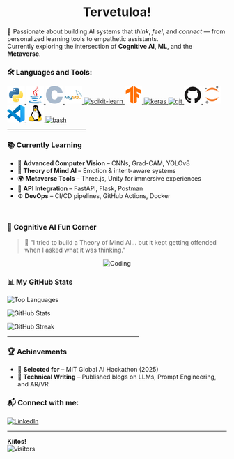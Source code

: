 <h1 align="center"> Tervetuloa! </h1>

🌱 Passionate about building AI systems that *think*, *feel*, and *connect* — from personalized learning tools to empathetic assistants.  
Currently exploring the intersection of **Cognitive AI**, **ML**, and the **Metaverse**.
<br>
<h3 align="left">🛠️ Languages and Tools:</h3>

<p align="left">
  <!-- Programming Languages -->
  <a href="https://www.python.org" target="_blank" rel="noreferrer"> 
    <img src="https://raw.githubusercontent.com/devicons/devicon/master/icons/python/python-original.svg" alt="python" width="40" height="40"/> 
  </a>
  <a href="https://www.java.com" target="_blank" rel="noreferrer"> 
    <img src="https://raw.githubusercontent.com/devicons/devicon/master/icons/java/java-original.svg" alt="java" width="40" height="40"/> 
  </a>
  <a href="https://www.cprogramming.com/" target="_blank" rel="noreferrer"> 
    <img src="https://raw.githubusercontent.com/devicons/devicon/master/icons/c/c-original.svg" alt="c" width="40" height="40"/> 
  </a>
  <a href="https://www.w3schools.com/sql/" target="_blank" rel="noreferrer"> 
    <img src="https://raw.githubusercontent.com/devicons/devicon/master/icons/mysql/mysql-original-wordmark.svg" alt="sql" width="40" height="40"/> 
  </a>

  <!-- Machine Learning -->
  <a href="https://scikit-learn.org/" target="_blank" rel="noreferrer"> 
    <img src="https://upload.wikimedia.org/wikipedia/commons/0/05/Scikit_learn_logo_small.svg" alt="scikit-learn" width="40" height="40"/> 
  </a>
  <a href="https://www.tensorflow.org/" target="_blank" rel="noreferrer"> 
    <img src="https://raw.githubusercontent.com/devicons/devicon/master/icons/tensorflow/tensorflow-original.svg" alt="tensorflow" width="40" height="40"/> 
  </a>
  <a href="https://keras.io/" target="_blank" rel="noreferrer"> 
    <img src="https://upload.wikimedia.org/wikipedia/commons/a/ae/Keras_logo.svg" alt="keras" width="40" height="40"/> 
  </a>

  <!-- Tools -->
  <a href="https://git-scm.com/" target="_blank" rel="noreferrer"> 
    <img src="https://www.vectorlogo.zone/logos/git-scm/git-scm-icon.svg" alt="git" width="40" height="40"/> 
  </a>
  <a href="https://github.com/" target="_blank" rel="noreferrer"> 
    <img src="https://raw.githubusercontent.com/devicons/devicon/master/icons/github/github-original.svg" alt="github" width="40" height="40"/> 
  </a>
  <a href="https://jupyter.org/" target="_blank" rel="noreferrer"> 
    <img src="https://raw.githubusercontent.com/devicons/devicon/master/icons/jupyter/jupyter-original.svg" alt="jupyter" width="40" height="40"/> 
  </a>
  <a href="https://code.visualstudio.com/" target="_blank" rel="noreferrer"> 
    <img src="https://raw.githubusercontent.com/devicons/devicon/master/icons/vscode/vscode-original.svg" alt="vscode" width="40" height="40"/> 
  </a>
  <a href="https://www.linux.org/" target="_blank" rel="noreferrer"> 
    <img src="https://raw.githubusercontent.com/devicons/devicon/master/icons/linux/linux-original.svg" alt="linux" width="40" height="40"/> 
  </a>
  <a href="https://en.wikipedia.org/wiki/Shell_script" target="_blank" rel="noreferrer"> 
    <img src="https://www.vectorlogo.zone/logos/gnu_bash/gnu_bash-icon.svg" alt="bash" width="40" height="40"/> 
  </a>
</p>

<hr width="36%" >

<h3>📚 Currently Learning</h3>

- 🤖 **Advanced Computer Vision** – CNNs, Grad-CAM, YOLOv8  
- 🧠 **Theory of Mind AI** – Emotion & intent-aware systems  
- 🌍 **Metaverse Tools** – Three.js, Unity for immersive experiences  
- 🔗 **API Integration** – FastAPI, Flask, Postman  
- ⚙️ **DevOps** – CI/CD pipelines, GitHub Actions, Docker  

<br>

<h3 align="left">🧠 Cognitive AI Fun Corner</h3>

<blockquote>
🤖 "I tried to build a Theory of Mind AI...  
but it kept getting offended when I asked what it was thinking."  
</blockquote>

<!-- Optional aesthetic GIF on the right -->
<p align="center">
  <img src="https://cdn.dribbble.com/users/1277312/screenshots/14733298/media/39b1045e593737587dd60e42c8422d1f.gif" alt="Coding" width="250" />
</p>

<h3 align="left">📊 My GitHub Stats</h3>

<!-- Top Languages -->
<p align="left">
  <img src="https://github-readme-stats.vercel.app/api/top-langs/?username=Maithili-Badhan&layout=compact&theme=dark" alt="Top Languages" />
</p>

<!-- GitHub Stats -->
<p align="left">
  <img src="https://github-readme-stats.vercel.app/api?username=Maithili-Badhan&show_icons=true&theme=dark" alt="GitHub Stats" />
</p>

<!-- Streak Stats -->
<p align="left">
  <img src="https://github-readme-streak-stats.herokuapp.com?user=Maithili-Badhan&theme=dark-smoky&border_radius=4.4&date_format=j%20M%5B%20Y%5D&mode=weekly" alt="GitHub Streak" />
</p>

<hr width="60%" />

<h3>🏆 Achievements</h3>

- 🥈 **Selected for** – MIT Global AI Hackathon (2025)  
- 🧪 **Technical Writing** – Published blogs on LLMs, Prompt Engineering, and AR/VR  

<h3 align="left">📬 Connect with me:</h3>

<p align="left">
  <a href="https://www.linkedin.com/in/maithili-badhan/" target="blank">
    <img align="center" src="https://raw.githubusercontent.com/rahuldkjain/github-profile-readme-generator/master/src/images/icons/Social/linked-in-alt.svg" alt="LinkedIn" height="30" width="40" />
  </a>
</p>

---

**Kiitos!**  
![visitors](https://visitor-badge.laobi.icu/badge?page_id=Maithili-Badhan)
